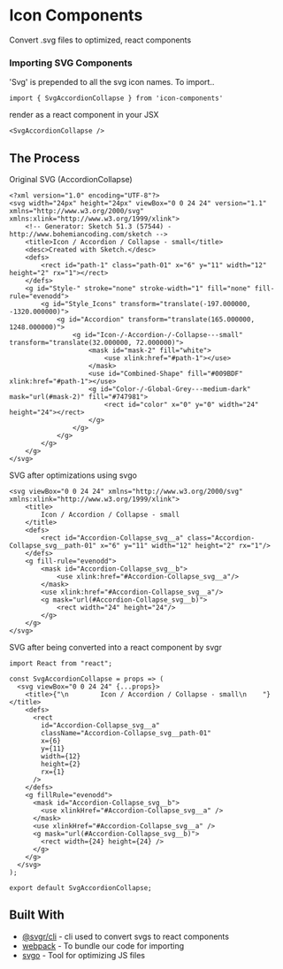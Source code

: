 
# Icon Components

Convert .svg files to optimized, react components

<!-- ## Getting Started

These instructions will get you a copy of the project up and running on your local machine for development and testing purposes. See deployment for notes on how to deploy the project on a live system.

git clone https://github.com/yabdabs/icon-components.git -->

### Importing SVG Components

'Svg' is prepended to all the svg icon names. To import..

```
import { SvgAccordionCollapse } from 'icon-components'
```

render as a react component in your JSX

```
<SvgAccordionCollapse />
```

## The Process

Original SVG (AccordionCollapse)
```
<?xml version="1.0" encoding="UTF-8"?>
<svg width="24px" height="24px" viewBox="0 0 24 24" version="1.1" xmlns="http://www.w3.org/2000/svg" xmlns:xlink="http://www.w3.org/1999/xlink">
    <!-- Generator: Sketch 51.3 (57544) - http://www.bohemiancoding.com/sketch -->
    <title>Icon / Accordion / Collapse - small</title>
    <desc>Created with Sketch.</desc>
    <defs>
        <rect id="path-1" class="path-01" x="6" y="11" width="12" height="2" rx="1"></rect>
    </defs>
    <g id="Style-" stroke="none" stroke-width="1" fill="none" fill-rule="evenodd">
        <g id="Style_Icons" transform="translate(-197.000000, -1320.000000)">
            <g id="Accordion" transform="translate(165.000000, 1248.000000)">
                <g id="Icon-/-Accordion-/-Collapse---small" transform="translate(32.000000, 72.000000)">
                    <mask id="mask-2" fill="white">
                        <use xlink:href="#path-1"></use>
                    </mask>
                    <use id="Combined-Shape" fill="#009BDF" xlink:href="#path-1"></use>
                    <g id="Color-/-Global-Grey---medium-dark" mask="url(#mask-2)" fill="#747981">
                        <rect id="color" x="0" y="0" width="24" height="24"></rect>
                    </g>
                </g>
            </g>
        </g>
    </g>
</svg>
```

SVG after optimizations using svgo
```
<svg viewBox="0 0 24 24" xmlns="http://www.w3.org/2000/svg" xmlns:xlink="http://www.w3.org/1999/xlink">
    <title>
        Icon / Accordion / Collapse - small
    </title>
    <defs>
        <rect id="Accordion-Collapse_svg__a" class="Accordion-Collapse_svg__path-01" x="6" y="11" width="12" height="2" rx="1"/>
    </defs>
    <g fill-rule="evenodd">
        <mask id="Accordion-Collapse_svg__b">
            <use xlink:href="#Accordion-Collapse_svg__a"/>
        </mask>
        <use xlink:href="#Accordion-Collapse_svg__a"/>
        <g mask="url(#Accordion-Collapse_svg__b)">
            <rect width="24" height="24"/>
        </g>
    </g>
</svg>
```


SVG after being converted into a react component by svgr
```
import React from "react";

const SvgAccordionCollapse = props => (
  <svg viewBox="0 0 24 24" {...props}>
    <title>{"\n        Icon / Accordion / Collapse - small\n    "}</title>
    <defs>
      <rect
        id="Accordion-Collapse_svg__a"
        className="Accordion-Collapse_svg__path-01"
        x={6}
        y={11}
        width={12}
        height={2}
        rx={1}
      />
    </defs>
    <g fillRule="evenodd">
      <mask id="Accordion-Collapse_svg__b">
        <use xlinkHref="#Accordion-Collapse_svg__a" />
      </mask>
      <use xlinkHref="#Accordion-Collapse_svg__a" />
      <g mask="url(#Accordion-Collapse_svg__b)">
        <rect width={24} height={24} />
      </g>
    </g>
  </svg>
);

export default SvgAccordionCollapse;
```


## Built With

* [@svgr/cli](https://www.smooth-code.com/open-source/svgr/docs/cli/) - cli used to convert svgs to react components
* [webpack](https://github.com/webpack/webpack) - To bundle our code for importing
* [svgo](https://github.com/svg/svgo) - Tool for optimizing JS files

<!-- ## Contributing

Please read [CONTRIBUTING.md](https://gist.github.com/PurpleBooth/b24679402957c63ec426) for details on our code of conduct, and the process for submitting pull requests to us. -->

<!-- ## Versioning

We use [SemVer](http://semver.org/) for versioning. For the versions available, see the [tags on this repository](https://github.com/your/project/tags).  -->

<!-- ## Authors

* **Abdul Khan** - *Initial work* - [yabdabs](https://github.com/yabdabs)

See also the list of [contributors](https://github.com/your/project/contributors) who participated in this project. -->

<!-- ## License

This project is licensed under the MIT License - see the [LICENSE.md](LICENSE.md) file for details -->
<!-- 
## Acknowledgments

* Hat tip to anyone whose code was used
* Inspiration
* etc -->

